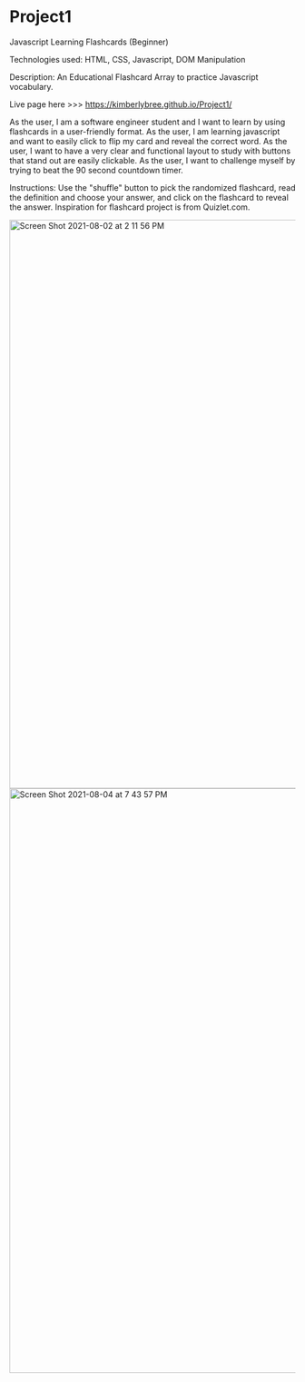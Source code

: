# Project1
Javascript Learning Flashcards (Beginner) 

Technologies used: 
HTML, CSS, Javascript, DOM Manipulation

Description: An Educational Flashcard Array to practice Javascript vocabulary.

Live page here >>> https://kimberlybree.github.io/Project1/



As the user, I am a software engineer student and I want to learn by using flashcards in a user-friendly format.
As the user, I am learning javascript and want to easily click to flip my card and reveal the correct word.
As the user, I want to have a very clear and functional layout to study with buttons that stand out are easily clickable.
As the user, I want to challenge myself by trying to beat the 90 second countdown timer.


Instructions: Use the "shuffle" button to pick the randomized flashcard, read the definition and choose your answer, and click on the flashcard to reveal the answer. 
Inspiration for flashcard project is from Quizlet.com.



<img width="1002" alt="Screen Shot 2021-08-02 at 2 11 56 PM" src="https://user-images.githubusercontent.com/86509310/127907092-b7d1a26b-fc1f-4e63-a63d-59e5bb326eee.png">


<img width="1030" alt="Screen Shot 2021-08-04 at 7 43 57 PM" src="https://user-images.githubusercontent.com/86509310/128269466-b78b0fb4-d801-4456-9854-e49e1c6b14b3.png">



